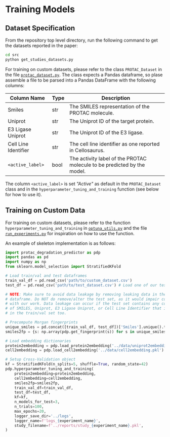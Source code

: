 # Training Models

## Dataset Specification

From the repository top level directory, run the following command to get the datasets reported in the paper:

```bash
cd src
python get_studies_datasets.py
```

For training on custom datasets, please refer to the class `PROTAC_Dataset` in the file [`protac_dataset.py`](../protac_degradation_predictor/protac_dataset.py). The class expects a Pandas dataframe, so plase assemble a file to be parsed into a Pandas DataFrame with the following columns:

| Column Name | Type | Description |
| --- | --- | --- |
| Smiles | str | The SMILES representation of the PROTAC molecule. |
| Uniprot | str | The Uniprot ID of the target protein. |
| E3 Ligase Uniprot | str | The Uniprot ID of the E3 ligase. |
| Cell Line Identifier | str | The cell line identifier as one reported in Cellosaurus. |
| `<active_label>` | bool | The activity label of the PROTAC molecule to be predicted by the model. |

The column `<active_label>` is set _"Active"_ as default in the `PROTAC_Dataset` class and in the `hyperparameter_tuning_and_training` function (see below for how to use it).

## Training on Custom Data

For training on custom datasets, please refer to the function `hyperparameter_tuning_and_training` in [`optuna_utils.py`](../protac_degradation_predictor/optuna_utils.py) and the file [`run_experiments.py`](../src/run_experiments.py) for inspiration on how to use the function.

An example of skeleton implementation is as follows:

```python
import protac_degradation_predictor as pdp
import pandas as pd
import numpy as np
from sklearn.model_selection import StratifiedKFold

# Load train/val and test dataframes
train_val_df = pd.read_csv('path/to/custom_dataset.csv')
test_df = pd.read_csv('path/to/test_dataset.csv') # Load one of our test datasets

# NOTE: Make sure to avoid data leakage by removing leaking data in the train/val
# dataframe. Do NOT do remove/alter the test set, as it would impair comparison
# with our work. Data leakage can occur if the test set contains any combination
# of SMILES, Uniprot, E3 Ligase Uniprot, or Cell Line Identifier that is present
# in the train/val set too.

# Precompute Morgan fingerprints
unique_smiles = pd.concat([train_val_df, test_df])['Smiles'].unique().tolist()
smiles2fp = {s: np.array(pdp.get_fingerprint(s)) for s in unique_smiles}

# Load embedding dictionaries
protein2embedding = pdp.load_protein2embedding('../data/uniprot2embedding.h5')
cell2embedding = pdp.load_cell2embedding('../data/cell2embedding.pkl')

# Setup Cross-Validation object
kf = StratifiedKFold(n_splits=5, shuffle=True, random_state=42)
pdp.hyperparameter_tuning_and_training(
    protein2embedding=protein2embedding,
    cell2embedding=cell2embedding,
    smiles2fp=smiles2fp,
    train_val_df=train_val_df,
    test_df=test_df,
    kf=kf,
    n_models_for_test=3,
    n_trials=100,
    max_epochs=20,
    logger_save_dir='../logs',
    logger_name=f'logs_{experiment_name}',
    study_filename=f'../reports/study_{experiment_name}.pkl',
)
```